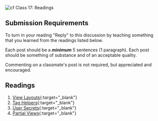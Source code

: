 ![cf](http://i.imgur.com/7v5ASc8.png) Class 17: Readings

## Submission Requirements
To turn in your reading "Reply" to this discussion by teaching something that you learned from the 
readings listed below.

Each post should be a ***minimum*** 5 sentences (1 paragraph). Each post should be something of substance and 
of an acceptable quality. 

Commenting on a classmate's post is not required, but appreciated and encouraged.


## Readings
1. [View Layouts](https://docs.microsoft.com/en-us/aspnet/core/mvc/views/layout?view=aspnetcore-2.1){:target="_blank"}
2. [Tag Helpers](https://docs.microsoft.com/en-us/aspnet/core/mvc/views/tag-helpers/intro?view=aspnetcore-2.1){:target="_blank"}
3. [User Secrets](../../Resources/UserSecrets.md){:target="_blank"}
4. [Partial Views](https://docs.microsoft.com/en-us/aspnet/core/mvc/views/partial?view=aspnetcore-2.1){:target="_blank"}
